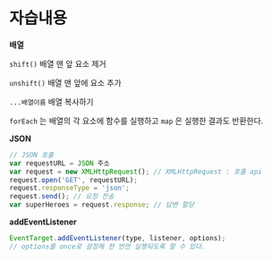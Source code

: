 # 자습내용

**배열**

`shift()` 배열 맨 앞 요소 제거

`unshift()` 배열 맨 앞에 요소 추가

`...배열이름` 배열 복사하기

 `forEach` 는 배열의 각 요소에 함수를 실행하고  `map` 은 실행한 결과도 반환한다. 

**JSON**

```javascript
// JSON 호출
var requestURL = JSON 주소
var request = new XMLHttpRequest(); // XMLHttpRequest : 호출 api
request.open('GET', requestURL);
request.responseType = 'json';
request.send(); // 요청 전송
var superHeroes = request.response; // 답변 할당
```

**addEventListener**

```javascript
EventTarget.addEventListener(type, listener, options);
// options를 once로 설정해 한 번만 실행되도록 할 수 있다.
```

